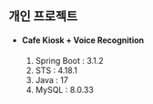 ## 개인 프로젝트

- #### Cafe Kiosk + Voice Recognition
  1) Spring Boot : 3.1.2
  2) STS : 4.18.1
  3) Java : 17
  4) MySQL : 8.0.33
